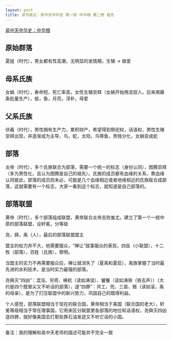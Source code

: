 ```yaml
---
layout: post
title: 读书笔记：易中天中华史 第一部 中华根 第二卷 祖先
---
```


[易中天中华史：中华根](http://read.douban.com/ebook/3836449/)

原始群落
--------

夏娃（时代），男女都有性高潮，无明显的发情期，生殖 -> 做爱

母系氏族
--------

女娲（时代），寿命短，死亡率高，女性生殖崇拜（女娲开始用泥捏人，后来用藤条批量生产），蛙，鱼，月亮，淳朴，母爱

父系氏族
--------

伏羲（时代），男性拥有生产力，累积财产，希望得到祭祀权，话语权，男性生殖崇拜出现，并逐渐成为主导，鸟，蛇，太阳，鸟啄鱼，贵贱分化，女娲变成蛇

部落
----

炎帝（时代），多个氏族联合为部落，需要一个统一的标志（身份认同），图腾崇拜（多为男性化，且认为图腾是自己的祖先）。氏族的成员都有血缘的关系，靠血缘认同彼此，部落的成员则未必，可能是几个血缘相近或者地缘相近的氏族联合成部落，这就需要有一个标志，大家一看到这个标志，就知道是自己部落的。

部落联盟
--------

黄帝（时代），多个部落组成联盟，黄帝联合炎帝击败蚩尤，建立了第一个一统中原的部落联盟，设轩冕，分等级

尧，舜，禹（人），最后的部落联盟盟主

盟主的权力并不大，他需要服众，“禅让”就事服众的表现，四岳（小联盟），十二牧（部落），百姓（氏族），黎明。

当盟主的实力不再需要服众后，禅让就消失了（夏禹和夏启），禹族掌握了当时最先进的水利技术，是当时实力最强的部落。

尧舜灭“四凶”：混沌、穷奇、梼杌（读如涛误）、饕餮（读如涛铁（铁去声））（大约是四个既冒尖又不听话的部落），逐“四罪”：共工、兜、三苗、鲧（读如滚，禹的母亲），是为了打压联盟中的新兴势力，巩固自己的既得利益。

个人感觉，部落联盟相当于现在的联合国，黄帝相当于美国（联合国的老大），轩冕等级相当于常任理事国，它用来区分联盟里各部落的地位和话语权，尧舜灭四凶逐四罪，就好像美国去打那些靠石油发迹又不听它话的小国。

- - -

备注：我的理解和易中天老师的描述可能并不完全一致
